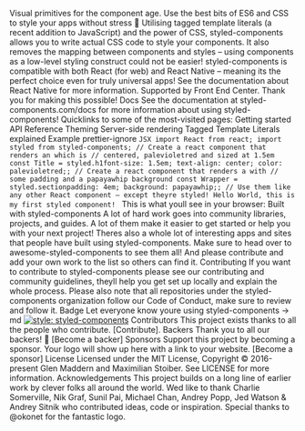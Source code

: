 Visual primitives for the component age. Use the best bits of ES6 and CSS to style your apps without stress 💅 Utilising tagged template literals (a recent addition to JavaScript) and the power of CSS, styled-components allows you to write actual CSS code to style your components. It also removes the mapping between components and styles – using components as a low-level styling construct could not be easier! styled-components is compatible with both React (for web) and React Native – meaning its the perfect choice even for truly universal apps! See the documentation about React Native for more information. Supported by Front End Center. Thank you for making this possible! Docs See the documentation at styled-components.com/docs for more information about using styled-components! Quicklinks to some of the most-visited pages: Getting started API Reference Theming Server-side rendering Tagged Template Literals explained Example prettier-ignore ```JSX import React from react; import styled from styled-components; // Create a react component that renders an which is // centered, palevioletred and sized at 1.5em const Title = styled.h1font-size: 1.5em; text-align: center; color: palevioletred;; // Create a react component that renders a with // some padding and a papayawhip background const Wrapper = styled.sectionpadding: 4em; background: papayawhip;; // Use them like any other React component – except theyre styled! Hello World, this is my first styled component! ``` This is what youll see in your browser: Built with styled-components A lot of hard work goes into community libraries, projects, and guides. A lot of them make it easier to get started or help you with your next project! Theres also a whole lot of interesting apps and sites that people have built using styled-components. Make sure to head over to awesome-styled-components to see them all! And please contribute and add your own work to the list so others can find it. Contributing If you want to contribute to styled-components please see our contributing and community guidelines, theyll help you get set up locally and explain the whole process. Please also note that all repositories under the styled-components organization follow our Code of Conduct, make sure to review and follow it. Badge Let everyone know youre using styled-components → md [![style: styled-components](https://img.shields.io/badge/style-%F0%9F%92%85%20styled--components-orange.svg?colorB=daa357&colorA=db748e)](https://github.com/styled-components/styled-components) Contributors This project exists thanks to all the people who contribute. [Contribute]. Backers Thank you to all our backers! 🙏 [Become a backer] Sponsors Support this project by becoming a sponsor. Your logo will show up here with a link to your website. [Become a sponsor] License Licensed under the MIT License, Copyright © 2016-present Glen Maddern and Maximilian Stoiber. See LICENSE for more information. Acknowledgements This project builds on a long line of earlier work by clever folks all around the world. Wed like to thank Charlie Somerville, Nik Graf, Sunil Pai, Michael Chan, Andrey Popp, Jed Watson & Andrey Sitnik who contributed ideas, code or inspiration. Special thanks to @okonet for the fantastic logo.